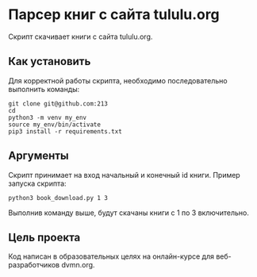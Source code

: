 # Парсер книг с сайта tululu.org
Скрипт скачивает книги с сайта tululu.org. 

## Как установить
Для корректной работы скрипта, необходимо последовательно выполнить команды:
```
git clone git@github.com:213
cd 
python3 -m venv my_env
source my_env/bin/activate
pip3 install -r requirements.txt
```

## Аргументы
Скрипт принимает на вход начальный и конечный id книги.
Пример запуска скрипта: 
```
python3 book_download.py 1 3
```
Выполнив команду выше, будут скачаны книги с 1 по 3 включительно.

## Цель проекта
Код написан в образовательных целях на онлайн-курсе для веб-разработчиков dvmn.org.
